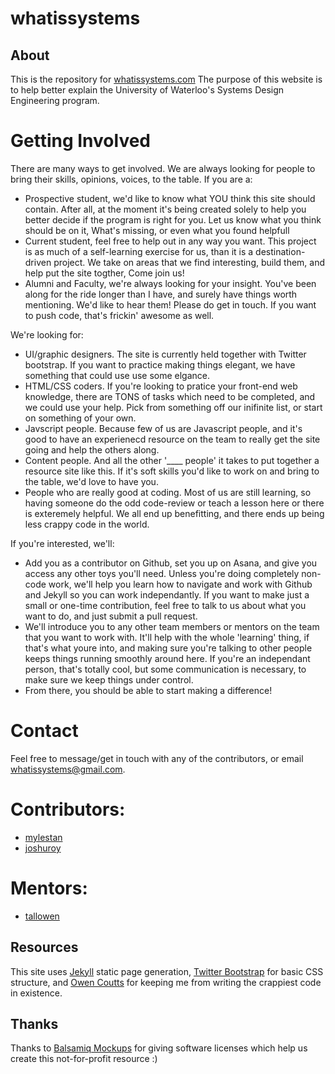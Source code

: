 # whatissystems

## About
This is the repository for [whatissystems.com](http://whatissystems.com)
The purpose of this website is to help better explain the University of Waterloo's Systems Design Engineering program.

# Getting Involved
There are many ways to get involved. We are always looking for people to bring their skills, opinions, voices, to the table.
If you are a:
- Prospective student, we'd like to know what YOU think this site should contain. After all, at the moment it's being created solely to help you better decide if the program is right for you. Let us know what you think should be on it, What's missing, or even what you found helpfull
- Current student, feel free to help out in any way you want. This project is as much of a self-learning exercise for us, than it is a destination-driven project. We take on areas that we find interesting, build them, and help put the site togther, Come join us!
- Alumni and Faculty, we're always looking for your insight. You've been along for the ride longer than I have, and surely have things worth mentioning. We'd like to hear them! Please do get in touch. If you want to push code, that's frickin' awesome as well.

We're looking for:
- UI/graphic designers. The site is currently held together with Twitter bootstrap. If you want to practice making things elegant, we have something that could use use some elgance.
- HTML/CSS coders. If you're looking to pratice your front-end web knowledge, there are TONS of tasks which need to be completed, and we could use your help. Pick from something off our inifinite list, or start on something of your own.
- Javscript people. Because few of us are Javascript people, and it's good to have an experienecd resource on the team to really get the site going and help the others along.
- Content people. And all the other '____ people' it takes to put together a resource site like this. If it's soft skills you'd like to work on and bring to the table, we'd love to have you.
- People who are really good at coding. Most of us are still learning, so having someone do the odd code-review or teach a lesson here or there is exteremely helpful. We all end up benefitting, and there ends up being less crappy code in the world.

If you're interested, we'll:
- Add you as a contributor on Github, set you up on Asana, and give you access any other toys you'll need. Unless you're doing completely non-code work, we'll help you learn how to navigate and work with Github and Jekyll so you can work independantly. If you want to make just a small or one-time contribution, feel free to talk to us about what you want to do, and just submit a pull request.
- We'll introduce you to any other team members or mentors on the team that you want to work with. It'll help with the whole 'learning' thing, if that's what youre into, and making sure you're talking to other people keeps things running smoothly around here. If you're an independant person, that's totally cool, but some communication is necessary, to make sure we keep things under control.
- From there, you should be able to start making a difference!


# Contact
Feel free to message/get in touch with any of the contributors, or email whatissystems@gmail.com.


# Contributors:
- [mylestan](https://github.com/mylestan)
- [joshuroy](https://github.com/joshuroy)

# Mentors:
- [tallowen](https://github.com/tallowen)

## Resources
This site uses [Jekyll](https://github.com/mojombo/jekyll) static page generation, [Twitter Bootstrap](http://twitter.github.com/bootstrap/) for basic CSS structure, and [Owen Coutts](https://github.com/tallowen) for keeping me from writing the crappiest code in existence.

## Thanks
Thanks to [Balsamiq Mockups](http://www.balsamiq.com) for giving software licenses which help us create this not-for-profit resource :)